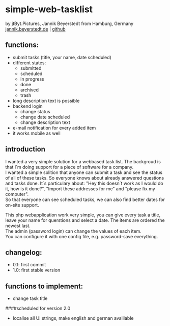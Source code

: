 # simple-web-tasklist
by jtByt.Pictures, Jannik Beyerstedt from Hamburg, Germany  
[jannik.beyerstedt.de](http://jannik.beyerstedt.de) | [github](https://github.com/jtByt-Pictures)  

## functions:
- submit tasks (title, your name, date scheduled)
- different states:
	- submitted
	- scheduled
	- in progress
	- done
	- archived
	- trash
- long description text is possible
- backend login
	- change status
	- change date scheduled
	- change description text
- e-mail notification for every added item
- it works mobile as well

## introduction
I wanted a very simple solution for a webbased task list. The backgroud is that I´m doing support for a piece of software for a company.  
I wanted a simple solition that anyone can submit a task and see the status of all of these tasks. So everyone knows about already answered questions and tasks done. It´s particulary about: "Hey this doesn´t work as I would do it, how is it done?", "Import these addresses for me" and "please fix my computer".  
So that everyone can see scheduled tasks, we can also find better dates for on-site support. 

This php webapplication work very simple, you can give every task a title, leave your name for querstions and select a date. The items are ordered the newest last.  
The admin (password login) can change the values of each item.  
You can configure it with one config file, e.g. password-save everything.


## changelog:
- 0.1: first commit
- 1.0: first stable version


## functions to implement:
- change task title

####scheduled for version 2.0
- localise all UI strings, make english and german avalilable